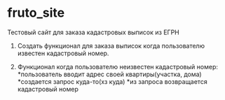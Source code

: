 # fruto_site
Тестовый сайт для заказа кадастровых выписок из ЕГРН

1) Создать функционал для заказа выписок когда пользователю известен кадастровый номер.

2) Функционал когда пользователю неизвестен кадастровый номер:
    *пользователь вводит адрес своей квартиры(участка, дома)
    *создается запрос куда-то(хз куда)
    *из запроса возвращается кадастровый номер
